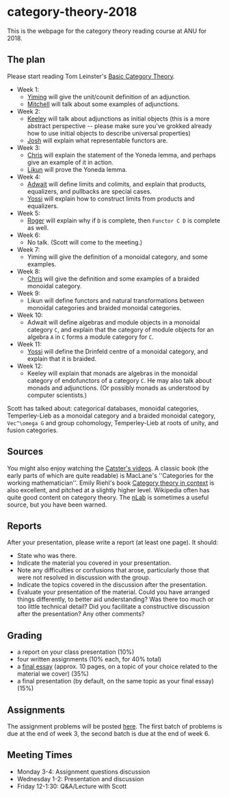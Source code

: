 # category-theory-2018

This is the webpage for the category theory reading course at ANU for 2018. 

The plan
---
Please start reading Tom Leinster's [Basic Category Theory](https://arxiv.org/pdf/1612.09375.pdf).

* Week 1:
    * [Yiming](reports/Week1-Yiming.pdf) will give the unit/counit definition of an adjunction.
    * [Mitchell](reports/Week1-Mitchell.pdf) will talk about some examples of adjunctions.
* Week 2:
    * [Keeley](reports/Week2-Keeley.pdf) will talk about adjunctions as initial objects (this is a more abstract perspective -- please make sure you've grokked already how to use initial objects to describe universal properties)
    * [Josh](reports/Week2-Josh.pdf) will explain what representable functors are.
* Week 3:
    * [Chris](reports/Week3-Chris.pdf) will explain the statement of the Yoneda lemma, and perhaps give an example of it in action.
    * [Likun](reports/Week3-Likun.pdf) will prove the Yoneda lemma.
* Week 4:
    * [Adwait](reports/Week4-Adwait.pdf) will define limits and colimits, and explain that products, equalizers, and pullbacks are special cases.
    * [Yossi](reports/Week4-Yossi.pdf) will explain how to construct limits from products and equalizers.
* Week 5:
    * [Roger](reports/Week5-Roger.pdf) will explain why if `D` is complete, then `Functor C D` is complete as well.
* Week 6:
    * No talk. (Scott will come to the meeting.)
* Week 7:
    * Yiming will give the definition of a monoidal category, and some examples.
* Week 8:
    * [Chris](reports/Week8-Chris.pdf) will give the definition and some examples of a braided monoidal category.
* Week 9:
    * Likun will define functors and natural transformations between monoidal categories and braided monoidal categories.
* Week 10:
    * Adwait will define algebras and module objects in a monoidal category `C`, and explain that the category of module objects for an algebra `A` in `C` forms a module category for `C`.
* Week 11:
    * [Yossi](reports/Week11-Yossi.pdf) will define the Drinfeld centre of a monoidal category, and explain that it is braided.
* Week 12:
    * Keeley will explain that monads are algebras in the monoidal category of endofunctors of a category `C`. He may also talk about monads and adjunctions. (Or possibly monads as understood by computer scientists.)

Scott has talked about: categorical databases, monoidal categories, Temperley-Lieb as a monoidal category and a braided monoidal category, `Vec^\omega G` and group cohomology, Temperley-Lieb at roots of unity, and fusion categories.

Sources
---
You might also enjoy watching the [Catster's videos](https://www.youtube.com/user/TheCatsters).  A classic book (the early parts of which are quite readable) is MacLane's ''Categories for the working mathematician''. Emily Riehl's book [Category theory in context](http://www.math.jhu.edu/~eriehl/context.pdf) is also excellent, and pitched at a slightly higher level. Wikipedia often has quite good content on category theory. The [nLab](https://ncatlab.org/nlab/show/HomePage) is sometimes a useful source, but you have been warned.


Reports
---
After your presentation, please write a report (at least one page). It should:
* State who was there.
* Indicate the material you covered in your presentation.
* Note any difficulties or confusions that arose, particularly those that were not resolved in discussion with the group.
* Indicate the topics covered in the discussion after the presentation.
* Evaluate your presentation of the material. Could you have arranged things differently, to better aid understanding? Was there too much or too little technical detail? Did you facilitate a constructive discussion after the presentation? Any other comments?

Grading
---
* a report on your class presentation (10%)
* four written assignments (10% each, for 40% total)
* a [final essay](project.md) (approx. 10 pages, on a topic of your choice related to the material we cover) (35%)
* a final presentation (by default, on the same topic as your final essay) (15%)

Assignments
---
The assignment problems will be posted [here](https://github.com/semorrison/category-theory-2018/blob/master/Assignments.pdf). 
The first batch of problems is due at the end of week 3, the second batch is due at the end of week 6. 

Meeting Times
---
* Monday 3-4: Assignment questions discussion
* Wednesday 1-2: Presentation and discussion
* Friday 12-1:30: Q&A/Lecture with Scott

